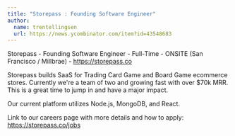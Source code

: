 ```yaml
---
title: "Storepass : Founding Software Engineer"
author:
  name: trentellingsen
  url: https://news.ycombinator.com/item?id=43548683
---
```

Storepass - Founding Software Engineer - Full-Time - ONSITE (San Francisco &#x2F; Millbrae) - <a href="https:&#x2F;&#x2F;storepass.co" rel="nofollow">https:&#x2F;&#x2F;storepass.co</a>

Storepass builds SaaS for Trading Card Game and Board Game ecommerce stores. Currently we&#x27;re a team of two and growing fast with over $70k MRR. This is a great time to jump in and have a major impact.

Our current platform utilizes Node.js, MongoDB, and React.

Link to our careers page with more details and how to apply: <a href="https:&#x2F;&#x2F;storepass.co&#x2F;jobs" rel="nofollow">https:&#x2F;&#x2F;storepass.co&#x2F;jobs</a>
<JobApplication />
